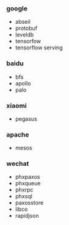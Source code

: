 ### google
- abseil
- protobuf
- leveldb
- tensorfow
- tensorflow serving

### baidu
- bfs
- apollo
- palo

### xiaomi
- pegasus

### apache
- mesos

### wechat
- phxpaxos
- phxqueue
- phxrpc
- phxsql
- paxosstore
- libco
- rapidjson
